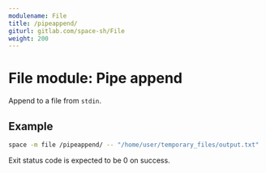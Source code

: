 ```yaml
---
modulename: File
title: /pipeappend/
giturl: gitlab.com/space-sh/File
weight: 200
---
```

# File module: Pipe append

Append to a file from `stdin`.  


## Example

```sh
space -m file /pipeappend/ -- "/home/user/temporary_files/output.txt"
```

Exit status code is expected to be 0 on success.
